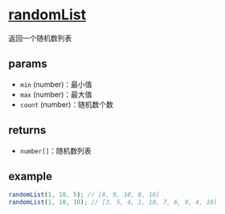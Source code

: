 # [randomList](../../../src//random//randomlist.ts)

返回一个随机数列表

## params

-   `min` (number)：最小值
-   `max` (number)：最大值
-   `count` (number)：随机数个数

## returns

-   `number[]`：随机数列表

## example

```js
randomList(1, 10, 5); // [8, 9, 10, 8, 10]
randomList(1, 10, 10); // [3, 5, 4, 1, 10, 7, 6, 9, 4, 10]
```
